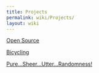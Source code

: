 ```yaml
---
title: Projects
permalink: wiki/Projects/
layout: wiki
---
```


[Open Source](/wiki/Projects/Open_Source "wikilink")

[Bicycling](/wiki/Projects/Bicycling "wikilink")

[Pure...Sheer...Utter...Randomness!](/wiki/Pure...Sheer...Utter...Randomness! "wikilink")
